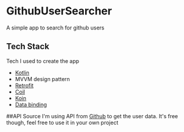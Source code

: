 # GithubUserSearcher
A simple app to search for github users

## Tech Stack
Tech I used to create the app 
* [Kotlin](https://kotlinlang.org)
* MVVM design pattern
* [Retrofit](https://square.github.io/retrofit/)
* [Coil](https://github.com/coil-kt/coil)
* [Koin](https://insert-koin.io)
* [Data binding](https://developer.android.com/topic/libraries/data-binding)

##API Source
I'm using API from [Github](https://developer.github.com/v3/search/#search-users) to get the user data. It's free though, feel free to use it in your own project
